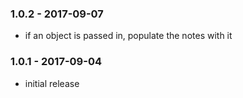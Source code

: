 
### 1.0.2 - 2017-09-07

- if an object is passed in, populate the notes with it

### 1.0.1 - 2017-09-04

- initial release
